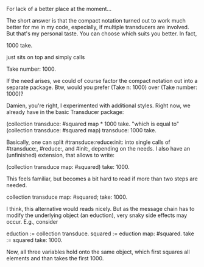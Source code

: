 For lack of a better place at the moment...


The short answer is that the compact notation turned out to work much better for me in my code, especially, if multiple transducers are involved. But that's my personal taste. You can choose which suits you better. In fact,

  1000 take.

just sits on top and simply calls

  Take number: 1000.

If the need arises, we could of course factor the compact notation out into a separate package. Btw, would you prefer (Take n: 1000) over (Take number: 1000)?

Damien, you're right, I experimented with additional styles. Right now, we already have in the basic Transducer package:

  (collection transduce: #squared map * 1000 take. "which is equal to"
  (collection transduce: #squared map) transduce: 1000 take.

Basically, one can split #transduce:reduce:init: into single calls of #transduce:, #reduce:, and #init:, depending on the needs.
I also have an (unfinished) extension, that allows to write:

  (collection transduce map: #squared) take: 1000.

This feels familiar, but becomes a bit hard to read if more than two steps are needed.

  collection transduce
               map: #squared;
               take: 1000.

I think, this alternative would reads nicely. But as the message chain has to modify the underlying object (an eduction), very snaky side effects may occur. E.g., consider

  eduction := collection transduce.
  squared  := eduction map: #squared.
  take     := squared take: 1000.

Now, all three variables hold onto the same object, which first squares all elements and than takes the first 1000.